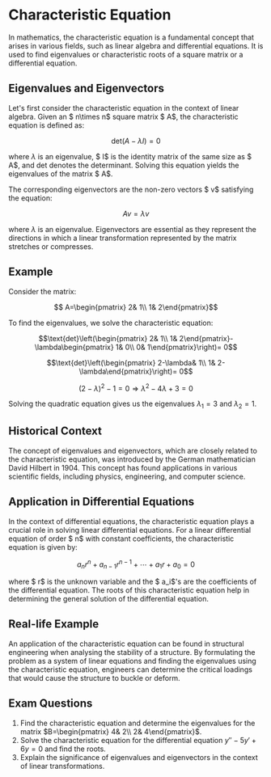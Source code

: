 # Characteristic Equation

In mathematics, the characteristic equation is a fundamental concept that arises in various fields, such as linear algebra and differential equations. It is used to find eigenvalues or characteristic roots of a square matrix or a differential equation.

## Eigenvalues and Eigenvectors

Let's first consider the characteristic equation in the context of linear algebra. Given an $ n\times n$ square matrix $ A$, the characteristic equation is defined as:

$$\text{det}(A-\lambda I)= 0$$

where $\lambda$ is an eigenvalue, $ I$ is the identity matrix of the same size as $ A$, and $\text{det}$ denotes the determinant. Solving this equation yields the eigenvalues of the matrix $ A$.

The corresponding eigenvectors are the non-zero vectors $ v$ satisfying the equation:

$$ A v=\lambda v$$

where $\lambda$ is an eigenvalue. Eigenvectors are essential as they represent the directions in which a linear transformation represented by the matrix stretches or compresses.

## Example

Consider the matrix:

$$ A=\begin{pmatrix} 2& 1\\ 1& 2\end{pmatrix}$$

To find the eigenvalues, we solve the characteristic equation:

$$\text{det}\left(\begin{pmatrix} 2& 1\\ 1& 2\end{pmatrix}-\lambda\begin{pmatrix} 1& 0\\ 0& 1\end{pmatrix}\right)= 0$$

$$\text{det}\left(\begin{pmatrix} 2-\lambda& 1\\ 1& 2-\lambda\end{pmatrix}\right)= 0$$

$$(2-\lambda)^2- 1= 0\Rightarrow\lambda^2- 4\lambda+ 3= 0$$

Solving the quadratic equation gives us the eigenvalues $\lambda_1= 3$ and $\lambda_2= 1$.

## Historical Context

The concept of eigenvalues and eigenvectors, which are closely related to the characteristic equation, was introduced by the German mathematician David Hilbert in 1904. This concept has found applications in various scientific fields, including physics, engineering, and computer science.

## Application in Differential Equations

In the context of differential equations, the characteristic equation plays a crucial role in solving linear differential equations. For a linear differential equation of order $ n$ with constant coefficients, the characteristic equation is given by:

$$ a_n r^n+ a_{n-1} r^{n-1}+\cdots+ a_1 r+ a_0= 0$$

where $ r$ is the unknown variable and the $ a_i$'s are the coefficients of the differential equation. The roots of this characteristic equation help in determining the general solution of the differential equation.

## Real-life Example

An application of the characteristic equation can be found in structural engineering when analysing the stability of a structure. By formulating the problem as a system of linear equations and finding the eigenvalues using the characteristic equation, engineers can determine the critical loadings that would cause the structure to buckle or deform.

## Exam Questions
1. Find the characteristic equation and determine the eigenvalues for the matrix $B=\begin{pmatrix} 4& 2\\ 2& 4\end{pmatrix}$.
2. Solve the characteristic equation for the differential equation $y''- 5y'+ 6y= 0$ and find the roots.
3. Explain the significance of eigenvalues and eigenvectors in the context of linear transformations.